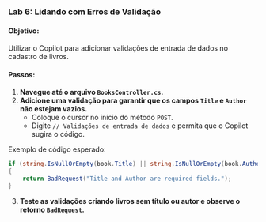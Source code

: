 
### Lab 6: Lidando com Erros de Validação

#### Objetivo:
Utilizar o Copilot para adicionar validações de entrada de dados no cadastro de livros.

#### Passos:
1. **Navegue até o arquivo `BooksController.cs`.**
2. **Adicione uma validação para garantir que os campos `Title` e `Author` não estejam vazios.**
   - Coloque o cursor no início do método `POST`.
   - Digite `// Validações de entrada de dados` e permita que o Copilot sugira o código.

Exemplo de código esperado:

```csharp
if (string.IsNullOrEmpty(book.Title) || string.IsNullOrEmpty(book.Author))
{
    return BadRequest("Title and Author are required fields.");
}
```

3. **Teste as validações criando livros sem título ou autor e observe o retorno `BadRequest`.**